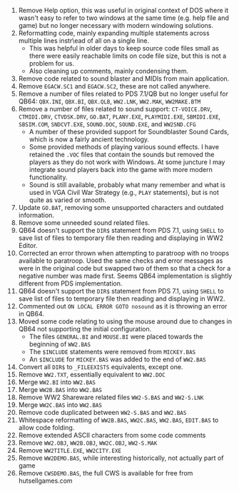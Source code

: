1. Remove Help option, this was useful in original context of DOS where it wasn't easy to refer to two windows at the same time (e.g. help file and game) but no longer necessary with modern windowing solutions.
1. Reformatting code, mainly expanding multiple statements across multiple lines instr\ead of all on a single line.
    - This was helpful in older days to keep source code files small as there were easily reachable limits on code file size, but this is not a problem for us.
    - Also cleaning up comments, mainly condensing them.
1. Remove code related to sound blaster and MIDIs from main application.
1. Remove `EGACW.SC1` and `EGACW.SC2`, these are not called anywhere.
1. Remove a number of files related to PDS 7.1/QB but no longer useful for QB64: `QBX.INI`, `QBX.BI`, `QBX.QLB`, `WW2.LNK`, `WW2.MAK`, `WW2MAKE.BTM`
1. Remove a number of files related to sound support: `CT-VOICE.DRV`, `CTMIDI.DRV`, `CTVDSK.DRV`, `GO.BAT`, `PLANY.EXE`, `PLAYMIDI.EXE`, `SBMIDI.EXE`, `SBSIM.COM`, `SNDCVT.EXE`, `SOUND.DOC`, `SOUND.EXE`, and `WW2SND.CFG`
    - A number of these provided support for Soundblaster Sound Cards, which is now a fairly ancient technology.
    - Some provided methods of playing various sound effects. I have retained the `.VOC` files that contain the sounds but removed the players as they do not work with Windows. At some juncture I may integrate sound players back into the game with more modern functionality.
    - Sound is still available, probably what many remember and what is used in VGA Civil War Strategy (e.g., `PLAY` statements), but is not quite as varied or smooth.
1. Update `GO.BAT`, removing some unsupported characters and outdated information.
1. Remove some unneeded sound related files.
1. QB64 doesn't support the `DIR$` statement from PDS 7.1, using `SHELL` to save list of files to temporary file then reading and displaying in WW2 Editor.
1. Corrected an error thrown when attempting to paratroop with no troops available to paratroop. Used the same checks and error messages as were in the original code but swapped two of them so that a check for a negative number was made first. Seems QB64 implementation is slightly different from PDS implementation.
1. QB64 doesn't support the `DIR$` statement from PDS 7.1, using `SHELL` to save list of files to temporary file then reading and displaying in WW2.
1. Commented out `ON LOCAL ERROR GOTO nosound` as it is throwing an error in QB64.
1. Moved some code relating to using the mouse around due to changes in QB64 not supporting the initial configuration.
    - The files `GENERAL.BI` and `MOUSE.BI` were placed towards the beginning of `WW2.BAS`
    - The `$INCLUDE` statements were removed from `MICKEY.BAS`
    - An `$INCLUDE` for `MICKEY.BAS` was added to the end of `WW2.BAS`
1. Convert all `DIR$` to `_FILEEXISTS` equivalents, except one.
1. Remove `WW2.TXT`, essentially equivalent to `WW2.DOC`
1. Merge `WW2.BI` into `WW2.BAS`
1. Merge `WW2B.BAS` into `WW2.BAS`
1. Remove WW2 Shareware related files `WW2-S.BAS` and `WW2-S.LNK`
1. Merge `WW2C.BAS` into `WW2.BAS`
1. Remove code duplicated between `WW2-S.BAS` and `WW2.BAS`
1. Whitespace reformatting of `WW2B.BAS`, `WW2C.BAS`, `WW2.BAS`, `EDIT.BAS` to allow code folding.
1. Remove extended ASCII characters from some code comments
1. Remove `WW2.OBJ`, `WW2B.OBJ`, `WW2C.OBJ`, `WW2-S.MAK`
1. Remove `WW2TITLE.EXE`, `WW2CITY.EXE`
1. Remove `WW2DEMO.BAS`, while interesting historically, not actually part of game
1. Remove `CWSDEMO.BAS`, the full CWS is available for free from hutsellgames.com
